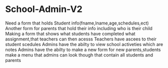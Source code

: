 # School-Admin-V2
Need a form that holds Student info(fname,lname,age,schedules,ect)
Another form for parents that hold their info including who is their child
Making a form that shows what students have completed what assignment,that teachers can then acesss
Teachers have ascees to their student scedules 
Admins have the abilty to view school activeties which are notes
Admins have the abilty to make a new form for new parents,students
make a menu that admins can look though that contain all students and parents
